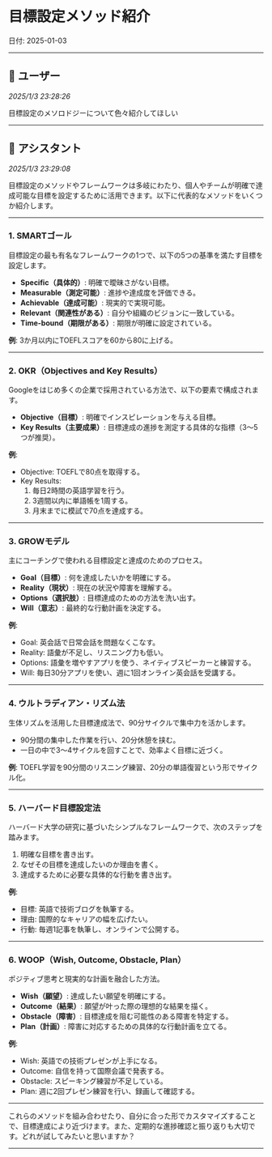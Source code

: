 # 目標設定メソッド紹介

日付: 2025-01-03

---

## 👤 ユーザー
*2025/1/3 23:28:26*

目標設定のメソロドジーについて色々紹介してほしい

---

## 🤖 アシスタント
*2025/1/3 23:29:08*

目標設定のメソッドやフレームワークは多岐にわたり、個人やチームが明確で達成可能な目標を設定するために活用できます。以下に代表的なメソッドをいくつか紹介します。

---

### 1. **SMARTゴール**
目標設定の最も有名なフレームワークの1つで、以下の5つの基準を満たす目標を設定します。

- **Specific（具体的）**: 明確で曖昧さがない目標。
- **Measurable（測定可能）**: 進捗や達成度を評価できる。
- **Achievable（達成可能）**: 現実的で実現可能。
- **Relevant（関連性がある）**: 自分や組織のビジョンに一致している。
- **Time-bound（期限がある）**: 期限が明確に設定されている。

**例**: 3か月以内にTOEFLスコアを60から80に上げる。

---

### 2. **OKR（Objectives and Key Results）**
Googleをはじめ多くの企業で採用されている方法で、以下の要素で構成されます。

- **Objective（目標）**: 明確でインスピレーションを与える目標。
- **Key Results（主要成果）**: 目標達成の進捗を測定する具体的な指標（3〜5つが推奨）。

**例**:
- Objective: TOEFLで80点を取得する。
- Key Results:
  1. 毎日2時間の英語学習を行う。
  2. 3週間以内に単語帳を1周する。
  3. 月末までに模試で70点を達成する。

---

### 3. **GROWモデル**
主にコーチングで使われる目標設定と達成のためのプロセス。

- **Goal（目標）**: 何を達成したいかを明確にする。
- **Reality（現状）**: 現在の状況や障害を理解する。
- **Options（選択肢）**: 目標達成のための方法を洗い出す。
- **Will（意志）**: 最終的な行動計画を決定する。

**例**:
- Goal: 英会話で日常会話を問題なくこなす。
- Reality: 語彙が不足し、リスニング力も低い。
- Options: 語彙を増やすアプリを使う、ネイティブスピーカーと練習する。
- Will: 毎日30分アプリを使い、週に1回オンライン英会話を受講する。

---

### 4. **ウルトラディアン・リズム法**
生体リズムを活用した目標達成法で、90分サイクルで集中力を活かします。

- 90分間の集中した作業を行い、20分休憩を挟む。
- 一日の中で3〜4サイクルを回すことで、効率よく目標に近づく。

**例**: 
TOEFL学習を90分間のリスニング練習、20分の単語復習という形でサイクル化。

---

### 5. **ハーバード目標設定法**
ハーバード大学の研究に基づいたシンプルなフレームワークで、次のステップを踏みます。

1. 明確な目標を書き出す。
2. なぜその目標を達成したいのか理由を書く。
3. 達成するために必要な具体的な行動を書き出す。

**例**:
- 目標: 英語で技術ブログを執筆する。
- 理由: 国際的なキャリアの幅を広げたい。
- 行動: 毎週1記事を執筆し、オンラインで公開する。

---

### 6. **WOOP（Wish, Outcome, Obstacle, Plan）**
ポジティブ思考と現実的な計画を融合した方法。

- **Wish（願望）**: 達成したい願望を明確にする。
- **Outcome（結果）**: 願望が叶った際の理想的な結果を描く。
- **Obstacle（障害）**: 目標達成を阻む可能性のある障害を特定する。
- **Plan（計画）**: 障害に対応するための具体的な行動計画を立てる。

**例**:
- Wish: 英語での技術プレゼンが上手になる。
- Outcome: 自信を持って国際会議で発表する。
- Obstacle: スピーキング練習が不足している。
- Plan: 週に2回プレゼン練習を行い、録画して確認する。

---

これらのメソッドを組み合わせたり、自分に合った形でカスタマイズすることで、目標達成により近づけます。また、定期的な進捗確認と振り返りも大切です。どれが試してみたいと思いますか？

---
